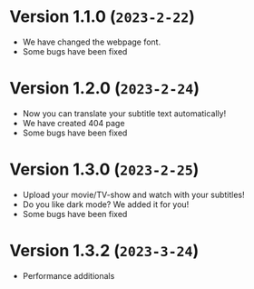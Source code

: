 # Version 1.1.0 (`2023-2-22`)
- We have changed the webpage font.
- Some bugs have been fixed

# Version 1.2.0 (`2023-2-24`)
- Now you can translate your subtitle text automatically!
- We have created 404 page
- Some bugs have been fixed

# Version 1.3.0 (`2023-2-25`)
- Upload your movie/TV-show and watch with your subtitles!
- Do you like dark mode? We added it for you!
- Some bugs have been fixed

# Version 1.3.2 (`2023-3-24`)
- Performance additionals
